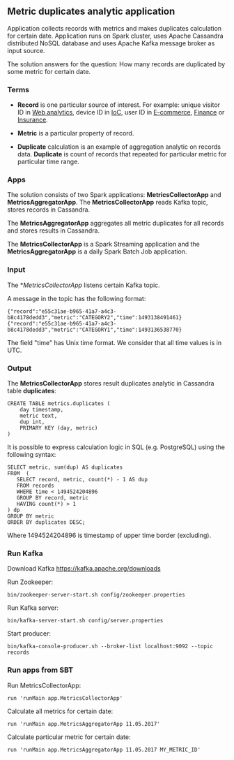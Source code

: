 ## Metric duplicates analytic application

Application collects records with metrics and makes duplicates calculation for certain date.
Application runs on Spark cluster, uses Apache Cassandra distributed NoSQL database and uses Apache Kafka message broker as input source.

The solution answers for the question: How many records are duplicated by some metric for certain date.

### Terms

* **Record** is one particular source of interest.
For example: unique visitor ID in [Web analytics](https://en.wikipedia.org/wiki/Web_analytics), device ID in [IoC](https://en.wikipedia.org/wiki/Internet_of_things), user ID in [E-commerce](https://en.wikipedia.org/wiki/E-commerce), [Finance](https://en.wikipedia.org/wiki/Finance) or [Insurance](https://en.wikipedia.org/wiki/Insurance).
 
* **Metric** is a particular property of record.

* **Duplicate** calculation is an example of aggregation analytic on records data. **Duplicate** is count of records that repeated for particular metric for particular time range. 


### Apps

The solution consists of two Spark applications: **MetricsCollectorApp** and **MetricsAggregatorApp**.
The **MetricsCollectorApp** reads Kafka topic, stores records in Cassandra.

The **MetricsAggregatorApp** aggregates all metric duplicates for all records and stores results in Cassandra.

The **MetricsCollectorApp** is a Spark Streaming application and the **MetricsAggregatorApp** is a daily Spark Batch Job application.  
 

### Input

The **MetricsCollectorApp* listens certain Kafka topic.

A message in the topic has the following format:

    {"record":"e55c31ae-b965-41a7-a4c3-b8c4178dedd3","metric":"CATEGORY2","time":1493138491461}
    {"record":"e55c31ae-b965-41a7-a4c3-b8c4178dedd3","metric":"CATEGORY1","time":1493136538770}
    
The field "time" has Unix time format. We consider that all time values is in UTC.
    
### Output

The **MetricsCollectorApp** stores result duplicates analytic in Cassandra table **duplicates**:

    CREATE TABLE metrics.duplicates (
        day timestamp,
        metric text,
        dup int,
        PRIMARY KEY (day, metric)
    )

It is possible to express calculation logic in SQL (e.g. PostgreSQL) using the following syntax:

    SELECT metric, sum(dup) AS duplicates
    FROM  (
       SELECT record, metric, count(*) - 1 AS dup
       FROM records
       WHERE time < 1494524204896
       GROUP BY record, metric
       HAVING count(*) > 1
    ) dp
    GROUP BY metric
    ORDER BY duplicates DESC;
    
Where 1494524204896 is timestamp of upper time border (excluding).   


### Run Kafka

Download Kafka https://kafka.apache.org/downloads

Run Zookeeper:

    bin/zookeeper-server-start.sh config/zookeeper.properties
    
    
Run Kafka server:

    bin/kafka-server-start.sh config/server.properties
    
    
Start producer:

    bin/kafka-console-producer.sh --broker-list localhost:9092 --topic records
    
    
### Run apps from SBT

Run MetricsCollectorApp:

    run 'runMain app.MetricsCollectorApp'

Calculate all metrics for certain date:
    
    run 'runMain app.MetricsAggregatorApp 11.05.2017'
    
Calculate particular metric for certain date:
    
    run 'runMain app.MetricsAggregatorApp 11.05.2017 MY_METRIC_ID'
